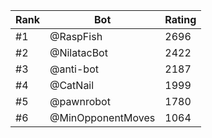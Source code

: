 Rank|Bot|Rating
---|---|---
#1|@RaspFish|2696
#2|@NilatacBot|2422
#3|@anti-bot|2187
#4|@CatNail|1999
#5|@pawnrobot|1780
#6|@MinOpponentMoves|1064
